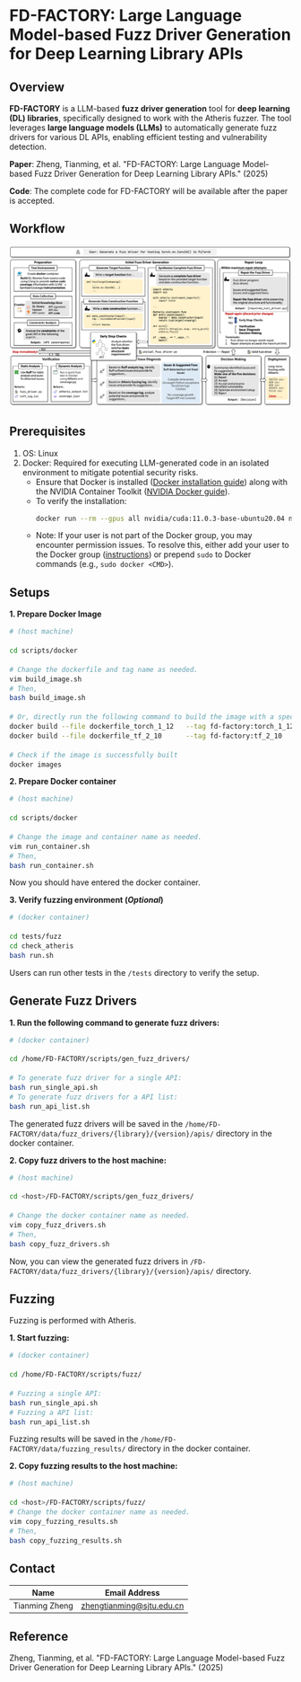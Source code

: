 # FD-FACTORY: Large Language Model-based Fuzz Driver Generation for Deep Learning Library APIs

## Overview

**FD-FACTORY** is a LLM-based **fuzz driver generation** tool for **deep learning (DL) libraries**, specifically designed to work with the Atheris fuzzer. The tool leverages **large language models (LLMs)** to automatically generate fuzz drivers for various DL APIs, enabling efficient testing and vulnerability detection.

**Paper**:
Zheng, Tianming, et al. "FD-FACTORY: Large Language Model-based Fuzz Driver Generation for Deep Learning Library APIs." (2025)

**Code**:
The complete code for FD-FACTORY will be available after the paper is accepted. 

## Workflow
![Workflow of FD-FACTORY](./FD-FACTORY_workflow.png)

## Prerequisites

1. OS: Linux
2. Docker: Required for executing LLM-generated code in an isolated environment to mitigate potential security risks.  
   - Ensure that Docker is installed ([Docker installation guide](https://docs.docker.com/get-docker/)) along with the NVIDIA Container Toolkit ([NVIDIA Docker guide](https://github.com/NVIDIA/nvidia-docker)).  
   - To verify the installation:
     ```bash
     docker run --rm --gpus all nvidia/cuda:11.0.3-base-ubuntu20.04 nvidia-smi
     ```
   - Note: If your user is not part of the Docker group, you may encounter permission issues. To resolve this, either add your user to the Docker group ([instructions](https://docs.docker.com/engine/install/linux-postinstall/)) or prepend `sudo` to Docker commands (e.g., `sudo docker <CMD>`).


## Setups

**1. Prepare Docker Image**

```bash
# (host machine)

cd scripts/docker

# Change the dockerfile and tag name as needed. 
vim build_image.sh
# Then,
bash build_image.sh 

# Or, directly run the following command to build the image with a specific tag:
docker build --file dockerfile_torch_1_12   --tag fd-factory:torch_1_12    ../../
docker build --file dockerfile_tf_2_10      --tag fd-factory:tf_2_10       ../../

# Check if the image is successfully built
docker images
```

**2. Prepare Docker container**

```bash
# (host machine)

cd scripts/docker

# Change the image and container name as needed.
vim run_container.sh
# Then,
bash run_container.sh
```

Now you should have entered the docker container.

**3. Verify fuzzing environment (*Optional*)**
    
```bash
# (docker container)

cd tests/fuzz
cd check_atheris
bash run.sh
```

Users can run other tests in the `/tests` directory to verify the setup.

## Generate Fuzz Drivers

**1. Run the following command to generate fuzz drivers:**

```bash
# (docker container)

cd /home/FD-FACTORY/scripts/gen_fuzz_drivers/

# To generate fuzz driver for a single API:
bash run_single_api.sh
# To generate fuzz drivers for a API list:
bash run_api_list.sh
```

The generated fuzz drivers will be saved in the `/home/FD-FACTORY/data/fuzz_drivers/{library}/{version}/apis/` directory in the docker container.

**2. Copy fuzz drivers to the host machine:**

```bash
# (host machine)

cd <host>/FD-FACTORY/scripts/gen_fuzz_drivers/

# Change the docker container name as needed.
vim copy_fuzz_drivers.sh
# Then,
bash copy_fuzz_drivers.sh
```

Now, you can view the generated fuzz drivers in `/FD-FACTORY/data/fuzz_drivers/{library}/{version}/apis/` directory.


## Fuzzing

Fuzzing is performed with Atheris.

**1. Start fuzzing:**

```bash
# (docker container)

cd /home/FD-FACTORY/scripts/fuzz/

# Fuzzing a single API:
bash run_single_api.sh
# Fuzzing a API list:
bash run_api_list.sh
```

Fuzzing results will be saved in the `/home/FD-FACTORY/data/fuzzing_results/` directory in the docker container.

**2. Copy fuzzing results to the host machine:**

```bash
# (host machine)

cd <host>/FD-FACTORY/scripts/fuzz/
# Change the docker container name as needed.
vim copy_fuzzing_results.sh
# Then,
bash copy_fuzzing_results.sh
```







## Contact

| Name           | Email Address             |
| -------------- | ------------------------- |
| Tianming Zheng | zhengtianming@sjtu.edu.cn |


## Reference
Zheng, Tianming, et al. "FD-FACTORY: Large Language Model-based Fuzz Driver Generation for Deep Learning Library APIs." (2025)